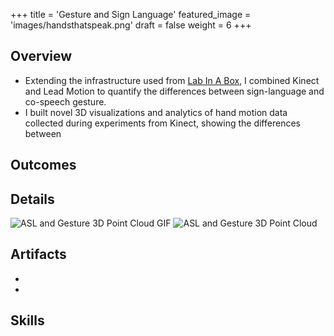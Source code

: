 +++
title = 'Gesture and Sign Language'
featured_image = 'images/handsthatspeak.png'
draft = false
weight = 6
+++

## Overview

- Extending the infrastructure used from [Lab In A Box](../labinabox), I combined Kinect and Lead Motion to quantify the differences between sign-language and co-speech gesture.
- I built novel 3D visualizations and analytics of hand motion data collected during experiments from Kinect, showing the differences between 

## Outcomes



## Details

![ASL and Gesture 3D Point Cloud GIF](../../images/asl_gesture_combine.gif)
![ASL and Gesture 3D Point Cloud](../../images/asl_gesture_combine.png)

## Artifacts

- []()
- []()

## Skills

